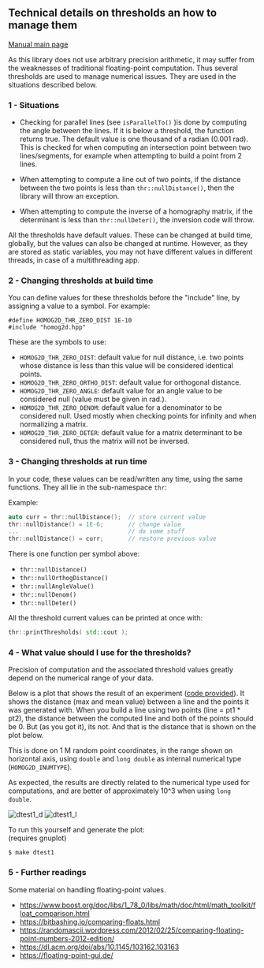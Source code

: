 ## Technical details on thresholds an how to manage them

[Manual main page](homog2d_manual.md)

As this library does not use arbitrary precision arithmetic, it may suffer from the weaknesses of traditional floating-point computation.
Thus several thresholds are used to manage numerical issues.
They are used in the situations described below.

### 1 - Situations

* Checking for parallel lines (see `isParallelTo()` )is done by computing the angle between the lines.
If it is below a threshold, the function returns true.
The default value is one thousand of a radian (0.001 rad).
This is checked for when computing an intersection point between two lines/segments, for example when attempting to build a point from 2 lines.

* When attempting to compute a line out of two points, if the distance between the two points is less than `thr::nullDistance()`,
then the library will throw an exception.

* When attempting to compute the inverse of a homography matrix, if the determinant is less
than `thr::nullDeter()`, the inversion code will throw.

All the thresholds have default values.
These can be changed at build time, globally, but the values can also be changed at runtime.
However, as they are stored as static variables, you may not have different values in different threads, in case of a multithreading app.


### 2 - Changing thresholds at build time

You can define values for these thresholds before the "include" line, by assigning a value to a symbol.
For example:
```
#define HOMOG2D_THR_ZERO_DIST 1E-10
#include "homog2d.hpp"
```

These are the symbols to use:

* `HOMOG2D_THR_ZERO_DIST`: default value for null distance, i.e. two points whose distance is less than this value will be considered identical points.
* `HOMOG2D_THR_ZERO_ORTHO_DIST`: default value for orthogonal distance.
* `HOMOG2D_THR_ZERO_ANGLE`: default value for an angle value to be considered null (value must be given in rad.).
* `HOMOG2D_THR_ZERO_DENOM`: default value for a denominator to be considered null. Used mostly when checking points for infinity and when normalizing a matrix.
* `HOMOG2D_THR_ZERO_DETER`: default value for a matrix determinant to be considered null, thus the matrix will not be inversed.

### 3 - Changing thresholds at run time

In your code, these values can be read/written any time, using the same functions.
They all lie in the sub-namespace `thr`:

Example:
```C++
auto curr = thr::nullDistance();  // store current value
thr::nullDistance() = 1E-6;       // change value
...                               // do some stuff
thr::nullDistance() = curr;       // restore previous value
```

There is one function per symbol above:
* `thr::nullDistance()`
* `thr::nullOrthogDistance()`
* `thr::nullAngleValue()`
* `thr::nullDenom()`
* `thr::nullDeter()`

All the threshold current values can be printed at once with:

```C++
thr::printThresholds( std::cout );
```


### 4 - What value should I use for the thresholds?

Precision of computation and the associated threshold values greatly depend on the numerical range of your data.

Below is a plot that shows the result of an experiment ([code provided](../misc/dtest1.cpp)).
It shows the distance (max and mean value) between a line and the points it was generated with.
When you build a line using two points (line = pt1 * pt2), the distance between the computed line and both of the points should be 0.
But (as you got it), its not. And that is the distance that is shown on the plot below.

This is done on 1 M random point coordinates, in the range shown on horizontal axis,
using `double` and `long double` as internal numerical type (`HOMOG2D_INUMTYPE`).

As expected, the results are directly related to the numerical type used for computations,
and are better of approximately 10^3 when using `long double`.

![dtest1_d](img_other/dtest1_d.png)
![dtest1_l](img_other/dtest1_l.png)

To run this yourself and generate the plot:
<br>
(requires gnuplot)
```
$ make dtest1
```

### 5 - Further readings

Some material on handling floating-point values.

- https://www.boost.org/doc/libs/1_78_0/libs/math/doc/html/math_toolkit/float_comparison.html
- https://bitbashing.io/comparing-floats.html
- https://randomascii.wordpress.com/2012/02/25/comparing-floating-point-numbers-2012-edition/
- https://dl.acm.org/doi/abs/10.1145/103162.103163
- https://floating-point-gui.de/



